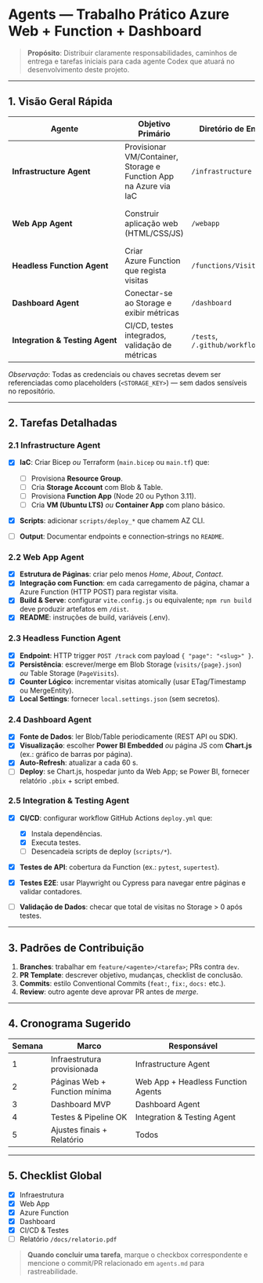 # Agents — Trabalho Prático Azure Web + Function + Dashboard

> **Propósito**: Distribuir claramente responsabilidades, caminhos de entrega e tarefas iniciais para cada agente Codex que atuará no desenvolvimento deste projeto.

---

## 1. Visão Geral Rápida

| Agente                          | Objetivo Primário                                                 | Diretório de Entrega           | Dependências                             |
| ------------------------------- | ----------------------------------------------------------------- | ------------------------------ | ---------------------------------------- |
| **Infrastructure Agent**        | Provisionar VM/Container, Storage e Function App na Azure via IaC | `/infrastructure`              | Nenhuma                                  |
| **Web App Agent**               | Construir aplicação web (HTML/CSS/JS)                             | `/webapp`                      | Infraestrutura pronta (endereço público) |
| **Headless Function Agent**     | Criar Azure Function que regista visitas                          | `/functions/VisitTracker`      | Storage + Function App                   |
| **Dashboard Agent**             | Conectar-se ao Storage e exibir métricas                          | `/dashboard`                   | Storage populado                         |
| **Integration & Testing Agent** | CI/CD, testes integrados, validação de métricas                   | `/tests`, `/.github/workflows` | Todos os outros módulos                  |

*Observação*: Todas as credenciais ou chaves secretas devem ser referenciadas como placeholders (`<STORAGE_KEY>`) — sem dados sensíveis no repositório.

---

## 2. Tarefas Detalhadas

### 2.1 Infrastructure Agent

* [x] **IaC**: Criar Bicep *ou* Terraform (`main.bicep` ou `main.tf`) que:

  * [ ] Provisiona **Resource Group**.
  * [ ] Cria **Storage Account** com Blob & Table.
  * [ ] Provisiona **Function App** (Node 20 ou Python 3.11).
  * [ ] Cria **VM (Ubuntu LTS)** *ou* **Container App** com plano básico.
* [x] **Scripts**: adicionar `scripts/deploy_*` que chamem AZ CLI.
* [ ] **Output**: Documentar endpoints e connection‑strings no `README`.

### 2.2 Web App Agent

* [x] **Estrutura de Páginas**: criar pelo menos *Home*, *About*, *Contact*.
* [x] **Integração com Function**: em cada carregamento de página, chamar a Azure Function (HTTP POST) para registar visita.
* [x] **Build & Serve**: configurar `vite.config.js` ou equivalente; `npm run build` deve produzir artefatos em `/dist`.
* [x] **README**: instruções de build, variáveis (.env).

### 2.3 Headless Function Agent

* [x] **Endpoint**: HTTP trigger `POST /track` com payload `{ "page": "<slug>" }`.
* [x] **Persistência**: escrever/merge em Blob Storage (`visits/{page}.json`) *ou* Table Storage (`PageVisits`).
* [x] **Counter Lógico**: incrementar visitas atomically (usar ETag/Timestamp ou MergeEntity).
* [x] **Local Settings**: fornecer `local.settings.json` (sem secretos).

### 2.4 Dashboard Agent

* [x] **Fonte de Dados**: ler Blob/Table periodicamente (REST API ou SDK).
* [x] **Visualização**: escolher **Power BI Embedded** *ou* página JS com **Chart.js** (ex.: gráfico de barras por página).
* [x] **Auto‑Refresh**: atualizar a cada 60 s.
* [ ] **Deploy**: se Chart.js, hospedar junto da Web App; se Power BI, fornecer relatório `.pbix` + script embed.

### 2.5 Integration & Testing Agent

* [x] **CI/CD**: configurar workflow GitHub Actions `deploy.yml` que:

  * [x] Instala dependências.
  * [x] Executa testes.
  * [ ] Desencadeia scripts de deploy (`scripts/*`).
* [x] **Testes de API**: cobertura da Function (ex.: `pytest`, `supertest`).
* [x] **Testes E2E**: usar Playwright ou Cypress para navegar entre páginas e validar contadores.
* [ ] **Validação de Dados**: checar que total de visitas no Storage > 0 após testes.

---

## 3. Padrões de Contribuição

1. **Branches**: trabalhar em `feature/<agente>/<tarefa>`; PRs contra `dev`.
2. **PR Template**: descrever objetivo, mudanças, checklist de conclusão.
3. **Commits**: estilo Conventional Commits (`feat:`, `fix:`, `docs:` etc.).
4. **Review**: outro agente deve aprovar PR antes de *merge*.

---

## 4. Cronograma Sugerido

| Semana | Marco                         | Responsável                        |
| ------ | ----------------------------- | ---------------------------------- |
| 1      | Infraestrutura provisionada   | Infrastructure Agent               |
| 2      | Páginas Web + Function mínima | Web App + Headless Function Agents |
| 3      | Dashboard MVP                 | Dashboard Agent                    |
| 4      | Testes & Pipeline OK          | Integration & Testing Agent        |
| 5      | Ajustes finais + Relatório    | Todos                              |

---

## 5. Checklist Global

* [x] Infraestrutura
* [x] Web App
* [x] Azure Function
* [x] Dashboard
* [x] CI/CD & Testes
* [ ] Relatório `/docs/relatorio.pdf`

> **Quando concluir uma tarefa**, marque o checkbox correspondente e mencione o commit/PR relacionado em `agents.md` para rastreabilidade.
